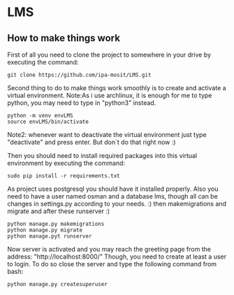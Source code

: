 # LMS
## How to make things work
First of all you need to clone the project to somewhere in your drive by executing the command:

    git clone https://github.com/ipa-mosit/LMS.git

Second thing to do to make things work smoothly is to create and activate a virtual environment.
Note:As i use archlinux, it is enough for me to type python, you may need to type in "python3" instead.

    python -m venv envLMS
    source envLMS/bin/activate

Note2: whenever want to deactivate the virtual environment just type "deactivate" and press enter. But don`t do that right now :)

Then you should need to install required packages into this virtual environment by executing the command:

    sudo pip install -r requirements.txt

As project uses postgresql you should have it installed properly.
Also you need to have a user named osman and a database lms, though all can be changes in settings.py according to your needs. :)
then makemigrations and migrate and after these runserver :)

    python manage.py makemigrations
    python manage.py migrate
    python manage.pyt runserver

Now server is activated and you may reach the greeting page from the address: "http://localhost:8000/" 
Though, you need to create at least a user to login. To do so close the server and type the following command from bash:

    python manage.py createsuperuser

